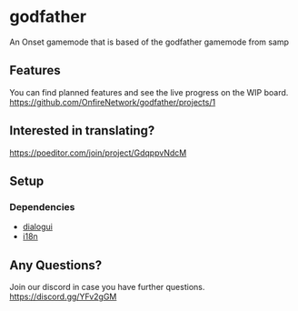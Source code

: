 # godfather
An Onset gamemode that is based of the godfather gamemode from samp

## Features
You can find planned features and see the live progress on the WIP board.
https://github.com/OnfireNetwork/godfather/projects/1

## Interested in translating?
https://poeditor.com/join/project/GdqppvNdcM

## Setup  
### Dependencies  
- [dialogui](https://github.com/OnfireNetwork/dialogui)
- [i18n](https://github.com/OnfireNetwork/i18n)

## Any Questions?
Join our discord in case you have further questions.
https://discord.gg/YFv2gGM
